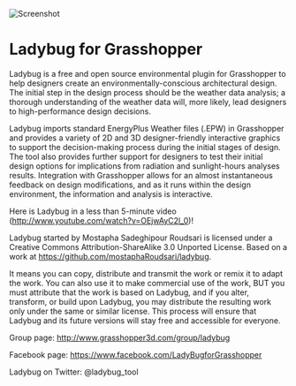 ![Screenshot](http://api.ning.com/files/UAWGUe-OfSQs1F6H5cmsbo2N7IoZYaBtFjk46TXrIquS4SRKHdG-deTfkeczEvqqykEHRIXCH41qDiJvw6FvabDItFPvTabd/ladybug.jpg)

Ladybug for Grasshopper
========================================
Ladybug is a free and open source environmental plugin for Grasshopper to help designers create an environmentally-conscious architectural design.  The initial step in the design process should be the weather data analysis; a thorough understanding of the weather data will, more likely, lead designers to high-performance design decisions.

Ladybug imports standard EnergyPlus Weather files (.EPW) in Grasshopper and provides a variety of 2D and 3D designer-friendly interactive graphics to support the decision-making process during the initial stages of design. The tool also provides further support for designers to test their initial design options for implications from radiation and sunlight-hours analyses results. Integration with Grasshopper allows for an almost instantaneous feedback on design modifications, and as it runs within the design environment, the information and analysis is interactive.


Here is Ladybug in a less than 5-minute video (http://www.youtube.com/watch?v=OEjwAyC2l_0)!


Ladybug started by Mostapha Sadeghipour Roudsari is licensed under a Creative Commons Attribution-ShareAlike 3.0 Unported License. Based on a work at https://github.com/mostaphaRoudsari/ladybug.
	
It means you can copy, distribute and transmit the work or remix it to adapt the work. You can also use it to make commercial use of the work, BUT you must attribute that the work is based on Ladybug, and if you alter, transform, or build upon Ladybug, you may distribute the resulting work only under the same or similar license. This process will ensure that Ladybug and its future versions will stay free and accessible for everyone.

Group page: http://www.grasshopper3d.com/group/ladybug

Facebook page: https://www.facebook.com/LadyBugforGrasshopper

Ladybug on Twitter: @ladybug_tool
